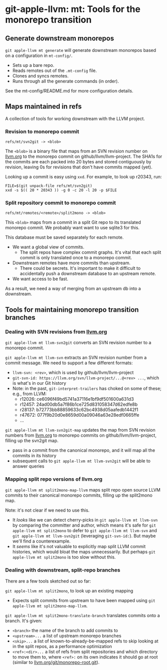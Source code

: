 # git-apple-llvm: mt: Tools for the monorepo transition

## Generate downstream monorepos

`git apple-llvm mt generate` will generate downstream monorepos based on a
configuration in `mt-config/`.

- Sets up a bare repo.
- Reads remotes out of the `.mt-config` file.
- Clones and syncs remotes.
- Runs through all the generate commands (in order).

See the mt-config/README.md for more configuration details.

## Maps maintained in refs

A collection of tools for working downstream with the LLVM project.

### Revision to monorepo commit

```
refs/mt/svn2git -> <blob>
```

The `<blob>` is a binary file that maps from an SVN revision number on
[llvm.org](http://llvm.org/) to the monorepo commit on
github/llvm/llvm-project.  The SHA1s for the commits are each packed into 20
bytes and stored contiguously by revision, leaving 0s for revisions that don't
have commits mapped (yet).

Looking up a commit is easy using `xxd`.  For example, to look up r20343, run:

```
FILE=$(git unpack-file refs/mt/svn2git)
xxd -s $(( 20 * 20343 )) -g 0 -c 20 -l 20 -p $FILE
```

### Split repository commit to monorepo commit

```
refs/mt/remotes/<remote>/split2mono -> <blob>
```

This `<blob>` maps from a commit in a split Git repo to its translated
monorepo commit.  We probably want want to use sqlite3 for this.

This database must be saved separately for each remote.

- We want a global view of commits.
    - The split repos have complex commit graphs.  It's vital that each
      split commit is only translated once to a monorepo commit.
- Downstream remotes have more commits than upstream.
    - There could be secrets.  It's important to make it difficult to
      accidentally push a downstream database to an upstream remote.
- We want access to be fast.

As a result, we need a way of merging from an upstream db into a
downstream.

## Tools for maintaining monorepo transition branches

### Dealing with SVN revisions from [llvm.org](http://llvm.org/)

`git apple-llvm mt llvm-svn2git` converts an SVN revision number to a monorepo commit.

`git apple-llvm mt llvm-svn` extracts an SVN revision number from a commit
message.  We need to support a few different formats:

- `llvm-svn: <rev>`, which is used by github/llvm/llvm-project
- `git-svn-id: https://llvm.org/svn/llvm-project/...@<rev> ...`,
  which is what's in our Git history
- Note: in the past, `git-interpret-trailers` has choked on some of
  these; e.g., from LLVM:
    - r12026: ce6096f49bd5741a37116e1bf9df501600a631d3
    - r12457: 24ad00db5a7f86b1ce725d831058347d62edfe8b
    - r28137: b72773bb88859633c62bc4938d05aafedb1442f1
    - r47672: 077f9b20d0e8659d00a09046a63e28edf0665ffe
    - ...

`git apple-llvm mt llvm-svn2git-map` updates the map from SVN revision numbers
from [llvm.org](http://llvm.org/) to monorepo commits on
github/llvm/llvm-project, filling up the svn2git map.

- pass in a commit from the canonical monorepo, and it will map all
  the commits in its history
- subsequent calls to `git apple-llvm mt llvm-svn2git` will be able to answer
  queries

### Mapping split repo versions of llvm.org

`git apple-llvm mt split2mono-map-llvm` maps split repo open source LLVM
commits to their canonical monorepo commits, filling up the split2mono map.

Note: it's not clear if we need to use this.

- It *looks* like we can detect cherry-picks in `git apple-llvm mt llvm-svn` by
  comparing the committer and author, which means it's safe for
  `git apple-llvm mt split2mono` to defer to `git apple-llvm mt llvm-svn` and
  `git apple-llvm mt llvm-svn2git` (leveraging `git-svn-id:`).  But maybe we'll
  find a counterexample.
- It *seems* like it's not valuable to explicitly map split LLVM commit
  histories, which would bloat the maps unnecessarily.  But perhaps
  `git apple-llvm mt split2mono` is too slow without this.

### Dealing with downstream, split-repo branches

There are a few tools sketched out so far:

`git apple-llvm mt split2mono`, to look up an existing mapping

- Expects split commits from upstream to have been mapped using
  `git apple-llvm mt split2mono-map-llvm`.

`git apple-llvm mt split2mono-translate-branch` translates commits onto a
branch.  It's given:

- `<branch>` the name of the branch to add commits to
- `<upstream>...` a list of upstream monorepo branches
- `<skip>...` a list of known-to-already-be-mapped refs to skip looking
  at in the split repos, as a performance optimization
- `<ref>:<dir>...` a list of refs from split repositories and which
  directory to move them to, where `<ref>:` on its own indicates it
  should go at root (similar to
  [llvm.org/git/monorepo-root.git](http://git.llvm.org/git/monorepo-root.git)).
